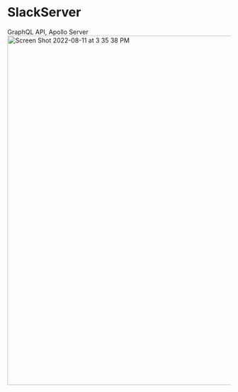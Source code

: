 # SlackServer
GraphQL API, Apollo Server
<img width="790" alt="Screen Shot 2022-08-11 at 3 35 38 PM" src="https://user-images.githubusercontent.com/69368392/184254042-497e2765-9b17-4e37-8a72-5df1a056cca9.png">
